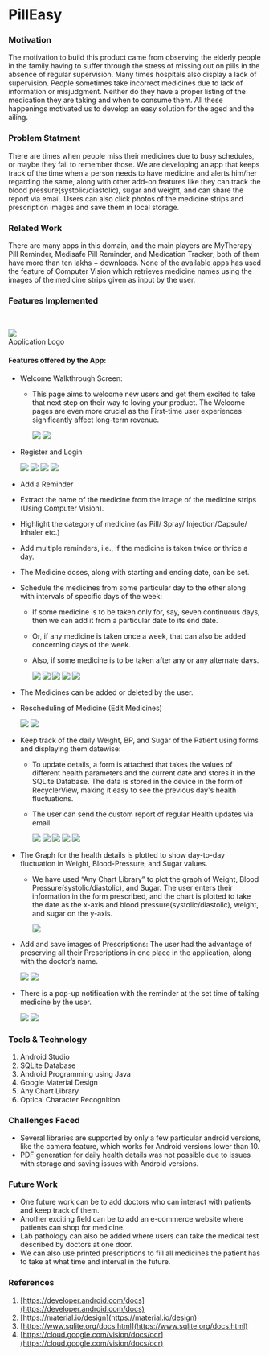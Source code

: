 # PillEasy

### Motivation

The motivation to build this product came from observing the elderly people in the family having to suffer through the stress of missing out on pills in the absence of regular supervision. Many times hospitals also display a lack of supervision. People sometimes take incorrect medicines due to lack of information or misjudgment. Neither do they have a proper listing of the medication they are taking and when to consume them. All these happenings motivated us to develop an easy solution for the aged and the ailing.

### Problem Statment

There are times when people miss their medicines due to busy schedules, or maybe they fail to remember those. We are developing an app that keeps track of the time when a person needs to have medicine and alerts him/her regarding the same, along with other add-on features like they can track the blood pressure(systolic/diastolic), sugar and weight, and can share the report via email. Users can also click photos of the medicine strips and prescription images and save them in local storage.

### Related Work

There are many apps in this domain, and the main players are MyTherapy Pill Reminder, Medisafe Pill Reminder, and Medication Tracker; both of them have more than ten lakhs + downloads. None of the available apps has used the feature of Computer Vision which retrieves medicine names using the images of the medicine strips given as input by the user.

### Features Implemented
<br>

![](PillEasy_App_Images/logo.png)
<br>
Application Logo

#### Features offered by the App:

- Welcome Walkthrough Screen:
  - This page aims to welcome new users and get them excited to take that next step on their way to loving your product. The Welcome pages are even more crucial as the First-time user experiences significantly affect long-term revenue.
  
    ![](PillEasy_App_Images/walkthrough_1.png)
    ![](PillEasy_App_Images/walkthrough_2.png)
    <br>

- Register and Login

  ![](PillEasy_App_Images/register_1.png)
  ![](PillEasy_App_Images/register_2.png)
  ![](PillEasy_App_Images/login_1.png)
  ![](PillEasy_App_Images/login_2.png)
  <br>

- Add a Reminder

- Extract the name of the medicine from the image of the medicine strips (Using Computer Vision).
- Highlight the category of medicine (as Pill/ Spray/ Injection/Capsule/ Inhaler etc.)
- Add multiple reminders, i.e., if the medicine is taken twice or thrice a day.
- The Medicine doses, along with starting and ending date, can be set.
- Schedule the medicines from some particular day to the other along with intervals of specific days of the week:
  - If some medicine is to be taken only for, say, seven continuous days, then we can add it from a particular date to its end date.
  - Or, if any medicine is taken once a week, that can also be added concerning days of the week.
  - Also, if some medicine is to be taken after any or any alternate days.

    ![](PillEasy_App_Images/schedule_1.png)
    ![](PillEasy_App_Images/schedule_2.png)
    ![](PillEasy_App_Images/schedule_3.png)
    ![](PillEasy_App_Images/schedule_4.png)
    ![](PillEasy_App_Images/schedule_5.png)
    <br>

- The Medicines can be added or deleted by the user.

- Rescheduling of Medicine (Edit Medicines)

  ![](PillEasy_App_Images/reschedule_1.png)
  ![](PillEasy_App_Images/reschedule_2.png)
  <br>

- Keep track of the daily Weight, BP, and Sugar of the Patient using forms and displaying them datewise:
  - To update details, a form is attached that takes the values of different health parameters and the current date and stores it in the SQLite Database. The data is stored in the device in the form of RecyclerView, making it easy to see the previous day's health fluctuations.
  - The user can send the custom report of regular Health updates via email.
    
    ![](PillEasy_App_Images/keep_track_1.png)
    ![](PillEasy_App_Images/keep_track_2.png)
    ![](PillEasy_App_Images/keep_track_3.png)
    ![](PillEasy_App_Images/keep_track_4.png)
    ![](PillEasy_App_Images/keep_track_5.png)
    <br>

- The Graph for the health details is plotted to show day-to-day fluctuation in Weight, Blood-Pressure, and Sugar values.
  - We have used “Any Chart Library” to plot the graph of Weight, Blood Pressure(systolic/diastolic), and Sugar. The user enters their information in the form prescribed, and the chart is plotted to take the date as the x-axis and blood pressure(systolic/diastolic), weight, and sugar on the y-axis.

    ![](PillEasy_App_Images/graph.png)
    <br>

- Add and save images of Prescriptions: The user had the advantage of preserving all their Prescriptions in one place in the application, along with the doctor’s name.

  ![](PillEasy_App_Images/save_prescription_1.png)
  ![](PillEasy_App_Images/save_prescription_2.png)
  <br>

- There is a pop-up notification with the reminder at the set time of taking medicine by the user.
  
  ![](PillEasy_App_Images/notification_1.png)
  ![](PillEasy_App_Images/notification_2.png)
  <br>

### Tools & Technology

1. Android Studio
2. SQLite Database
3. Android Programming using Java
4. Google Material Design
5. Any Chart Library
6. Optical Character Recognition

### Challenges Faced

- Several libraries are supported by only a few particular android versions, like the camera feature, which works for Android versions lower than 10.
- PDF generation for daily health details was not possible due to issues with storage and saving issues with Android versions.

### Future Work

- One future work can be to add doctors who can interact with patients and keep track of them.
- Another exciting field can be to add an e-commerce website where patients can shop for medicine.
- Lab pathology can also be added where users can take the medical test described by doctors at one door.
- We can also use printed prescriptions to fill all medicines the patient has to take at what time and interval in the future.

### References

1) [https://developer.android.com/docs](https://developer.android.com/docs)
2) [https://material.io/design](https://material.io/design)
3) [https://www.sqlite.org/docs.html](https://www.sqlite.org/docs.html)
4) [https://cloud.google.com/vision/docs/ocr](https://cloud.google.com/vision/docs/ocr)
